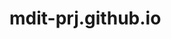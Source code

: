 # mdit-prj.github.io

[main.html]: http://mdit-prj.github.io/main.html
[feature.html]: http://mdit-prj.github.io/feature.html
